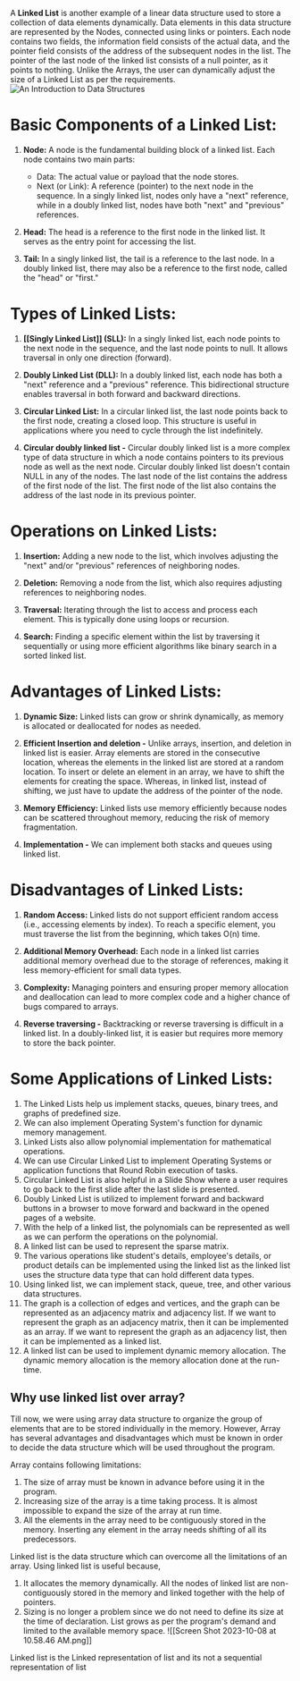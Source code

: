 A **Linked List** is another example of a linear data structure used to store a collection of data elements dynamically. Data elements in this data structure are represented by the Nodes, connected using links or pointers. Each node contains two fields, the information field consists of the actual data, and the pointer field consists of the address of the subsequent nodes in the list. The pointer of the last node of the linked list consists of a null pointer, as it points to nothing. Unlike the Arrays, the user can dynamically adjust the size of a Linked List as per the requirements.
![An Introduction to Data Structures](https://static.javatpoint.com/ds/images/ds-introduction4.png)
#  **Basic Components of a Linked List:**

 1. **Node:** A node is the fundamental building block of a linked list. Each node contains two main parts:
    
    - Data: The actual value or payload that the node stores.
    - Next (or Link): A reference (pointer) to the next node in the sequence. In a singly linked list, nodes only have a "next" reference, while in a doubly linked list, nodes have both "next" and "previous" references.
2. **Head:** The head is a reference to the first node in the linked list. It serves as the entry point for accessing the list.
    
3. **Tail:** In a singly linked list, the tail is a reference to the last node. In a doubly linked list, there may also be a reference to the first node, called the "head" or "first."

# **Types of Linked Lists:**

1. **[[Singly Linked List]] (SLL):** In a singly linked list, each node points to the next node in the sequence, and the last node points to null. It allows traversal in only one direction (forward).
    
2. **Doubly Linked List (DLL):** In a doubly linked list, each node has both a "next" reference and a "previous" reference. This bidirectional structure enables traversal in both forward and backward directions.
	
3. **Circular Linked List:** In a circular linked list, the last node points back to the first node, creating a closed loop. This structure is useful in applications where you need to cycle through the list indefinitely.
	
4. **Circular doubly linked list -** Circular doubly linked list is a more complex type of data structure in which a node contains pointers to its previous node as well as the next node. Circular doubly linked list doesn't contain NULL in any of the nodes. The last node of the list contains the address of the first node of the list. The first node of the list also contains the address of the last node in its previous pointer.
#  **Operations on Linked Lists:**

1. **Insertion:** Adding a new node to the list, which involves adjusting the "next" and/or "previous" references of neighboring nodes.
    
2. **Deletion:** Removing a node from the list, which also requires adjusting references to neighboring nodes.
    
3. **Traversal:** Iterating through the list to access and process each element. This is typically done using loops or recursion.
    
4. **Search:** Finding a specific element within the list by traversing it sequentially or using more efficient algorithms like binary search in a sorted linked list.

# **Advantages of Linked Lists:**

1. **Dynamic Size:** Linked lists can grow or shrink dynamically, as memory is allocated or deallocated for nodes as needed.
    
2. **Efficient Insertion and deletion -** Unlike arrays, insertion, and deletion in linked list is easier. Array elements are stored in the consecutive location, whereas the elements in the linked list are stored at a random location. To insert or delete an element in an array, we have to shift the elements for creating the space. Whereas, in linked list, instead of shifting, we just have to update the address of the pointer of the node.
    
3. **Memory Efficiency:** Linked lists use memory efficiently because nodes can be scattered throughout memory, reducing the risk of memory fragmentation.
4. **Implementation -** We can implement both stacks and queues using linked list.

# **Disadvantages of Linked Lists:**

1. **Random Access:** Linked lists do not support efficient random access (i.e., accessing elements by index). To reach a specific element, you must traverse the list from the beginning, which takes O(n) time.
    
2. **Additional Memory Overhead:** Each node in a linked list carries additional memory overhead due to the storage of references, making it less memory-efficient for small data types.
    
3. **Complexity:** Managing pointers and ensuring proper memory allocation and deallocation can lead to more complex code and a higher chance of bugs compared to arrays.
	
4.  **Reverse traversing -** Backtracking or reverse traversing is difficult in a linked list. In a doubly-linked list, it is easier but requires more memory to store the back pointer.

# **Some Applications of Linked Lists:**

1. The Linked Lists help us implement stacks, queues, binary trees, and graphs of predefined size.
2. We can also implement Operating System's function for dynamic memory management.
3. Linked Lists also allow polynomial implementation for mathematical operations.
4. We can use Circular Linked List to implement Operating Systems or application functions that Round Robin execution of tasks.
5. Circular Linked List is also helpful in a Slide Show where a user requires to go back to the first slide after the last slide is presented.
6. Doubly Linked List is utilized to implement forward and backward buttons in a browser to move forward and backward in the opened pages of a website.
7. With the help of a linked list, the polynomials can be represented as well as we can perform the operations on the polynomial.
8. A linked list can be used to represent the sparse matrix.
9. The various operations like student's details, employee's details, or product details can be implemented using the linked list as the linked list uses the structure data type that can hold different data types.
10. Using linked list, we can implement stack, queue, tree, and other various data structures.
11. The graph is a collection of edges and vertices, and the graph can be represented as an adjacency matrix and adjacency list. If we want to represent the graph as an adjacency matrix, then it can be implemented as an array. If we want to represent the graph as an adjacency list, then it can be implemented as a linked list.
12. A linked list can be used to implement dynamic memory allocation. The dynamic memory allocation is the memory allocation done at the run-time.

## Why use linked list over array?

Till now, we were using array data structure to organize the group of elements that are to be stored individually in the memory. However, Array has several advantages and disadvantages which must be known in order to decide the data structure which will be used throughout the program.

Array contains following limitations:

1. The size of array must be known in advance before using it in the program.
2. Increasing size of the array is a time taking process. It is almost impossible to expand the size of the array at run time.
3. All the elements in the array need to be contiguously stored in the memory. Inserting any element in the array needs shifting of all its predecessors.

Linked list is the data structure which can overcome all the limitations of an array. Using linked list is useful because,

1. It allocates the memory dynamically. All the nodes of linked list are non-contiguously stored in the memory and linked together with the help of pointers.
2. Sizing is no longer a problem since we do not need to define its size at the time of declaration. List grows as per the program's demand and limited to the available memory space.
![[Screen Shot 2023-10-08 at 10.58.46 AM.png]]


Linked list is the Linked representation of list and its not a sequential representation of list